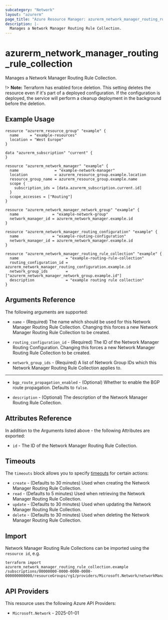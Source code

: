 ```yaml
---
subcategory: "Network"
layout: "azurerm"
page_title: "Azure Resource Manager: azurerm_network_manager_routing_rule_collection"
description: |-
  Manages a Network Manager Routing Rule Collection.
---
```


# azurerm_network_manager_routing_rule_collection

Manages a Network Manager Routing Rule Collection.

!> **Note:** Terraform has enabled force deletion. This setting deletes the resource even if it's part of a deployed configuration. If the configuration is deployed, the service will perform a cleanup deployment in the background before the deletion.

## Example Usage

```hcl
resource "azurerm_resource_group" "example" {
  name     = "example-resources"
  location = "West Europe"
}

data "azurerm_subscription" "current" {
}

resource "azurerm_network_manager" "example" {
  name                = "example-network-manager"
  location            = azurerm_resource_group.example.location
  resource_group_name = azurerm_resource_group.example.name
  scope {
    subscription_ids = [data.azurerm_subscription.current.id]
  }
  scope_accesses = ["Routing"]
}

resource "azurerm_network_manager_network_group" "example" {
  name               = "example-network-group"
  network_manager_id = azurerm_network_manager.example.id
}

resource "azurerm_network_manager_routing_configuration" "example" {
  name               = "example-routing-configuration"
  network_manager_id = azurerm_network_manager.example.id
}

resource "azurerm_network_manager_routing_rule_collection" "example" {
  name                     = "example-routing-rule-collection"
  routing_configuration_id = azurerm_network_manager_routing_configuration.example.id
  network_group_ids        = ["azurerm_network_manager_network_group.example.id"]
  description              = "example routing rule collection"
}
```

## Arguments Reference

The following arguments are supported:

* `name` - (Required) The name which should be used for this Network Manager Routing Rule Collection. Changing this forces a new Network Manager Routing Rule Collection to be created.

* `routing_configuration_id` - (Required) The ID of the Network Manager Routing Configuration. Changing this forces a new Network Manager Routing Rule Collection to be created.

* `network_group_ids` - (Required) A list of Network Group IDs which this Network Manager Routing Rule Collection applies to.

---

* `bgp_route_propagation_enabled` - (Optional) Whether to enable the BGP route propagation. Defaults to `false`.

* `description` - (Optional) The description of the Network Manager Routing Rule Collection.

## Attributes Reference

In addition to the Arguments listed above - the following Attributes are exported:

* `id` - The ID of the Network Manager Routing Rule Collection.

## Timeouts

The `timeouts` block allows you to specify [timeouts](https://developer.hashicorp.com/terraform/language/resources/configure#define-operation-timeouts) for certain actions:

* `create` - (Defaults to 30 minutes) Used when creating the Network Manager Routing Rule Collection.
* `read` - (Defaults to 5 minutes) Used when retrieving the Network Manager Routing Rule Collection.
* `update` - (Defaults to 30 minutes) Used when updating the Network Manager Routing Rule Collection.
* `delete` - (Defaults to 30 minutes) Used when deleting the Network Manager Routing Rule Collection.

## Import

Network Manager Routing Rule Collections can be imported using the `resource id`, e.g.

```shell
terraform import azurerm_network_manager_routing_rule_collection.example /subscriptions/00000000-0000-0000-0000-000000000000/resourceGroups/rg1/providers/Microsoft.Network/networkManagers/manager1/routingConfigurations/conf1/ruleCollections/collection1
```

## API Providers
<!-- This section is generated, changes will be overwritten -->
This resource uses the following Azure API Providers:

* `Microsoft.Network` - 2025-01-01
